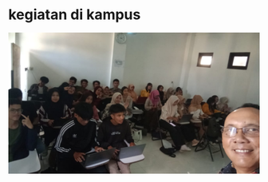 # kegiatan di kampus
![image alt](https://github.com/nesyazakyyatul2-blip/nesya/blob/main/pembelajaran%20matkul%20pwd.jpg?raw=true)

